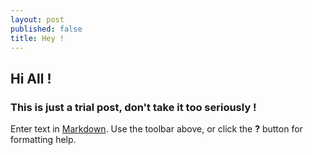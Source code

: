 ```yaml
---
layout: post
published: false
title: Hey !
---
```

## Hi All !
### This is just a trial post, don't take it too seriously !

Enter text in [Markdown](http://daringfireball.net/projects/markdown/). Use the toolbar above, or click the **?** button for formatting help.
